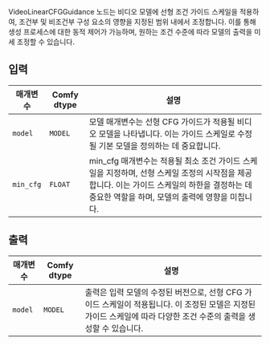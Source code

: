 
VideoLinearCFGGuidance 노드는 비디오 모델에 선형 조건 가이드 스케일을 적용하여, 조건부 및 비조건부 구성 요소의 영향을 지정된 범위 내에서 조정합니다. 이를 통해 생성 프로세스에 대한 동적 제어가 가능하며, 원하는 조건 수준에 따라 모델의 출력을 미세 조정할 수 있습니다.

## 입력

| 매개변수 | Comfy dtype | 설명 |
|-----------|-------------|-------------|
| `model`   | `MODEL`     | 모델 매개변수는 선형 CFG 가이드가 적용될 비디오 모델을 나타냅니다. 이는 가이드 스케일로 수정될 기본 모델을 정의하는 데 중요합니다. |
| `min_cfg` | `FLOAT`     | min_cfg 매개변수는 적용될 최소 조건 가이드 스케일을 지정하며, 선형 스케일 조정의 시작점을 제공합니다. 이는 가이드 스케일의 하한을 결정하는 데 중요한 역할을 하며, 모델의 출력에 영향을 미칩니다. |

## 출력

| 매개변수 | Comfy dtype | 설명 |
|-----------|-------------|-------------|
| `model`   | `MODEL`     | 출력은 입력 모델의 수정된 버전으로, 선형 CFG 가이드 스케일이 적용됩니다. 이 조정된 모델은 지정된 가이드 스케일에 따라 다양한 조건 수준의 출력을 생성할 수 있습니다. |
